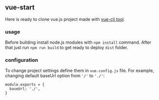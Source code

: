
## vue-start

Here is ready to clone vue.js project made with [vue-cli tool](https://github.com/vuejs/vue-cli).

### usage

Before building install node.js modules with `npm install` command. After that just run `npm run build` to get ready to deploy `dist` folder.

### configuration

To change project settings define them in `vue.config.js` file. For example, changing default baseUrl option from `'/'` to `'./'`:

```
module.exports = {
  baseUrl: './',
}
```
